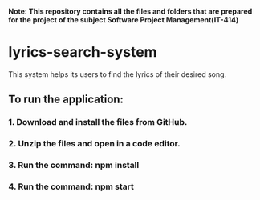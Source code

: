 #### Note: This repository contains all the files and folders that are prepared for the project of the subject Software Project Management(IT-414)

# lyrics-search-system
This system helps its users to find the lyrics of their desired song.

## To run the application:

### 1. Download and install the files from GitHub.
### 2. Unzip the files and open in a code editor. 
### 3. Run the command: npm install 
### 4. Run the command: npm start
